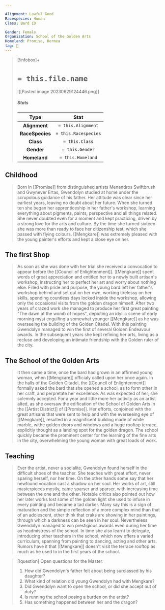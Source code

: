 ```yaml
---

Alignment: Lawful Good
Racespecies: Human
Class: Bard 10

Gender: Female
Organization: School of the Golden Arts
Homeland: Promise, Hermea
tag: 👤️
---
```


> [!infobox]+
> #  `= this.file.name`
>![[Pasted image 20230629124446.png]]
> ##### Stats
> Type | Stat |
> :---: |:---:|
> **Alignment** | `= this.Alignment` |
> **RaceSpecies** | `= this.Racespecies` |
> **Class** | `= this.Class` |
> **Gender** | `= this.Gender` |
> **Homeland** | `= this.Homeland` |

## Childhood
> Born in [[Promise]] from distinguished artists Menandros Swiftbrush and Gwynever Ertas, Gwendolyn studied at home under the scrupolous guidance of his father. Her attitude was clear since her earliest years, leaving no doubt about her future. When she turned ten she began her apprenticeship in her father's workshop, learning everything about pigments, paints, perspective and all things related. She never doubted even for a moment and kept practicing, driven by a strong love for the arts and culture. By the time she turned sixteen she was more than ready to face her citizenship test, which she passed with flying colours. [[Mengkare]] was extremely pleased with the young painter's efforts and kept a close eye on her.
## The first Shop
>As soon as she was done with her trial she received a convocation to appear before the [[Council of Enlightenment]]. [[Mengkare]] spent words of great appreciation and entitled her to a newly built artisan's workshop, instructing her to perfect her art and worry about nothing else. 
>Filled with pride and purpose, the young bard left her father's workshop behind and set out on her own, working tirelessy on her skills, spending countless days locked inside the workshop, allowing only the occasional visits from the golden dragon himself.
>After two years of crazed work she managed to produce her first great painting "The dawn at the womb of hopes", depicting an idyllic scene of early morning myst engulfing a somewhat younger [[Mengkare]] as he was overseeing the building of the Golden Citadel.
>With this painting Gwendolyn managed to win the first of several Golden Endeavour awards.
>In the subsequent years she kept refining her arts, living as a recluse and developing an intimate friendship with the Golden ruler of the city.
## The School of the Golden Arts
>It then came a time, once the bard had grown in an affirmed young woman, when [[Mengkare]] officialy called upon her once again. In the halls of the Golden Citadel, the [[Council of Enlightenment]] formally asked the bard that she opened a school, as to form other in her craft, and perpretate her excellence.
>As was expected of her, she solemnly accepted.
>For a year and little more her activity as an artist alted, as she oversaw the edification of the School of Golden Arts in the [[Artist District]] of [[Promise]]. Her efforts, conjoined with the great artisans that were sent to help and with the everseeing eye of [[Mengkare]], resulted in a magnificent building made of white marble, withe golden doors and windows and a huge rooftop terrace, explicitly thought as a landing spot for the golden dragon.
>The school quickly became the prominent center for the learning of the fine arts in the city, overwhelming the young woman with great loads of work.
## Teaching
>Ever the artist, never a socialite, Gwendolyn found herself in the difficult shoes of the teacher. She teaches with great effort, never sparing herself, nor her time. On the other hands some say  that her newfound vocation cast a shadow on her soul. Her works of art, still masterpieces mostly, came sparser and sparser, with increasing time between the one and the other.
>Notable critics also pointed out how her later works lost some of the golden light she used to infuse in every painting and became a tad darker. Many say this is a sign of maturation and the simple reflection of a more complex mind than that of an adolescent, other think that craks are showing in her paintings, through which a darkness can be seen in her soul.
>Nevertheless Gwendolyn managed to win prestigious awards even during her time as headmistress of the school. In time she also learnt to delegate, introducing other teachers in the school, which now offers a varied curriculum, spanning from painting to dancing, acting and other arts.
>Rumors have it that [[Mengkare]] doesn't visit the terrace rooftop as much as he used to in the first years of the school.

> [!question] Open questions for the Master:
> 1. How did Gwendolyn's father felt about being surclassed by his daughter?
> 2. What kind of relation did young Gwendolyn had with Mengkare?
> 3. Did Gwendolyn want to open the school, or did she accept out of duty?
> 4. Is running the school posing a burden on the artist?
> 5. Has something happened between her and the dragon?